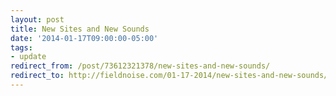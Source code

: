 ```yaml
---
layout: post 
title: New Sites and New Sounds 
date: '2014-01-17T09:00:00-05:00' 
tags: 
- update 
redirect_from: /post/73612321378/new-sites-and-new-sounds/
redirect_to: http://fieldnoise.com/01-17-2014/new-sites-and-new-sounds/
---
```


